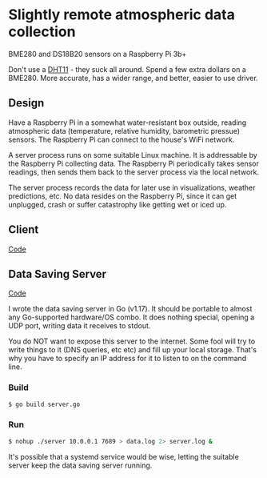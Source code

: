 # Slightly remote atmospheric data collection

BME280 and DS18B20 sensors on a Raspberry Pi 3b+

Don't use a [DHT11](https://github.com/bediger4000/dht11_service) - they suck all around.
Spend a few extra dollars on a BME280.
More accurate, has a wider range, and better, easier to use driver.

## Design

Have a Raspberry Pi in a somewhat water-resistant box outside,
reading atmospheric data
(temperature, relative humidity, barometric pressue)
sensors.
The Raspberry Pi can connect to the house's WiFi network.

A server process runs on some suitable Linux machine.
It is addressable by the Raspberry Pi collecting data.
The Raspberry Pi periodically takes sensor readings,
then sends them back to the server process via the local network.

The server process records the data for later use in visualizations,
weather predictions, etc.
No data resides on the Raspberry Pi, since it can get unplugged,
crash or suffer catastrophy like getting wet or iced up.

## Client

[Code](station.py)

## Data Saving Server

[Code](server.go)

I wrote the data saving server in Go (v1.17).
It should be portable to almost any Go-supported hardware/OS combo.
It does nothing special, opening a UDP port,
writing data it receives to stdout.

You do NOT want to expose this server to the internet.
Some fool will try to write things to it (DNS queries, etc etc)
and fill up your local storage.
That's why you have to specify an IP address for it to listen to on the command line.

### Build

```sh
$ go build server.go
```

### Run

```sh
$ nohup ./server 10.0.0.1 7689 > data.log 2> server.log &
```

It's possible that a systemd service would be wise,
letting the suitable server keep the data saving server running.
